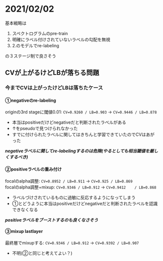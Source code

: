 # 2021/02/02

基本戦略は
1. スペクトログラムのpre-train
2. 明確にラベル付けされていないラベルの勾配を無視
3. 2.のモデルでre-labeling

の３ステージ制で良さそう


## CVが上がるけどLBが落ちる問題

### 今までCVは上がったけどLBは落ちたケース

#### ①negativeのre-labeling
originの3rd stageに閾値0.01: `CV=0.9260 / LB=0.903` → `CV=0.9446 / LB=0.878`
- 本当はpositiveだけどnegativeだと判断されたラベルがある
- ↑をpseudoで見つけられなかった
- すでに付けられたラベルに関してはきちんと学習できていたのでCVはあがった

***negativeラベルに関してre-labelingするのは危険(やるとしても相当閾値を厳しくするべき)***


#### ②positiveラベルの重み付け 

focalのalpha調整: `CV=0.8952 / LB=0.911` → `CV=0.925 / LB=0.869`  
focalのalpha調整+mixup: `CV=0.9346 / LB=0.912` → `CV=0.9412	/ LB=0.868	`
- ラベルづけされているものに過敏に反応するようになってしまう
- ①とどうように本当はpositiveだけどnegativeだと判断されたラベルを認識できなくなる

***positiveラベルをブーストするのも良くなさそう***

#### ③mixup lastlayer
最終層でmixupする: `CV=0.9346 / LB=0.912` → `CV=0.9392 / LB=0.907`
- 不明(②と同じと考えてよい？)
